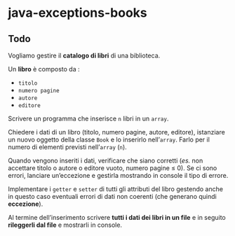 # java-exceptions-books

## Todo
Vogliamo gestire il **catalogo di libri** di una biblioteca.

Un **libro** è composto da :
- `titolo`
- `numero pagine`
- `autore`
- `editore`

Scrivere un programma che inserisce `n` libri in un `array`.

Chiedere i dati di un libro (titolo, numero pagine, autore, editore), istanziare un nuovo oggetto della classe `Book` e lo inserirlo nell’`array`.
Farlo per il numero di elementi previsti nell’`array` (`n`).

Quando vengono inseriti i dati, verificare che siano corretti (*es.* non accettare titolo o autore o editore vuoto, numero pagine ≤ 0). Se ci sono errori, lanciare un’eccezione e gestirla mostrando in console il tipo di errore.

Implementare i `getter` e `setter` di tutti gli attributi del libro gestendo anche in questo caso eventuali errori di dati non coerenti (che generano quindi **eccezione**).

Al termine dell’inserimento scrivere **tutti i dati dei libri in un file** e in seguito **rileggerli dal file** e mostrarli in console.